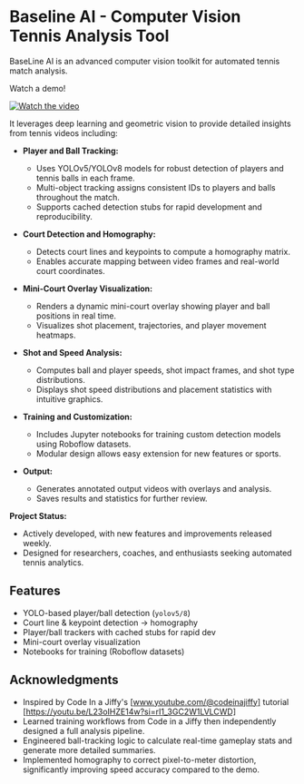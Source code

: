 # Baseline AI - Computer Vision Tennis Analysis Tool

BaseLine AI is an advanced computer vision toolkit for automated tennis match analysis.

Watch a demo!

[![Watch the video](https://img.youtube.com/vi/yeL9oK3OBRk/default.jpg)](https://www.youtube.com/watch?v=yeL9oK3OBRk)

It leverages deep learning and geometric vision to provide detailed insights from tennis videos including:

- **Player and Ball Tracking:**

  - Uses YOLOv5/YOLOv8 models for robust detection of players and tennis balls in each frame.
  - Multi-object tracking assigns consistent IDs to players and balls throughout the match.
  - Supports cached detection stubs for rapid development and reproducibility.

- **Court Detection and Homography:**

  - Detects court lines and keypoints to compute a homography matrix.
  - Enables accurate mapping between video frames and real-world court coordinates.

- **Mini-Court Overlay Visualization:**

  - Renders a dynamic mini-court overlay showing player and ball positions in real time.
  - Visualizes shot placement, trajectories, and player movement heatmaps.

- **Shot and Speed Analysis:**

  - Computes ball and player speeds, shot impact frames, and shot type distributions.
  - Displays shot speed distributions and placement statistics with intuitive graphics.

- **Training and Customization:**

  - Includes Jupyter notebooks for training custom detection models using Roboflow datasets.
  - Modular design allows easy extension for new features or sports.

- **Output:**
  - Generates annotated output videos with overlays and analysis.
  - Saves results and statistics for further review.

**Project Status:**

- Actively developed, with new features and improvements released weekly.
- Designed for researchers, coaches, and enthusiasts seeking automated tennis analytics.

## Features

- YOLO-based player/ball detection (`yolov5/8`)
- Court line & keypoint detection → homography
- Player/ball trackers with cached stubs for rapid dev
- Mini-court overlay visualization
- Notebooks for training (Roboflow datasets)

## Acknowledgments

- Inspired by Code In a Jiffy's [www.youtube.com/@codeinajiffy] tutorial [https://youtu.be/L23oIHZE14w?si=rI1_3GC2W1LVLCWD]
- Learned training workflows from Code in a Jiffy then independently designed a full analysis pipeline.
- Engineered ball-tracking logic to calculate real-time gameplay stats and generate more detailed summaries.
- Implemented homography to correct pixel-to-meter distortion, significantly improving speed accuracy compared to the demo.
